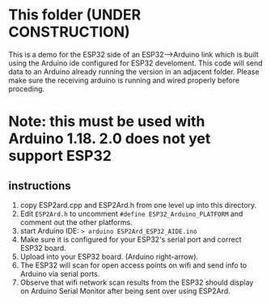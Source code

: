 # This folder  (UNDER CONSTRUCTION)

This is a demo for the ESP32 side of an ESP32-->Arduino link which is built using the Arduino ide 
configured for ESP32 develoment.   This code will send data to an Arduino already running the version in
an adjacent folder.  Please make sure the receiving arduino is running and wired properly before proceding. 

# Note: this must be used with Arduino 1.18.   2.0 does not yet support ESP32

## instructions
1) copy ESP2ard.cpp and ESP2Ard.h from one level up into this directory.
2) Edit `ESP2Ard.h` to uncomment `#define ESP32_Arduino_PLATFORM` and comment out the other platforms.
3) start Arduino IDE: `> arduino ESP2Ard_ESP32_AIDE.ino`
4) Make sure it is configured for your ESP32's serial port and correct ESP32 board. 
5) Upload into your ESP32 board. (Arduino right-arrow).
6) The ESP32 will scan for open access points on wifi and send info to Arduino
via serial ports.
7) Observe that wifi network scan results from the ESP32 should display on Arduino Serial Monitor after being sent over using ESP2Ard.

